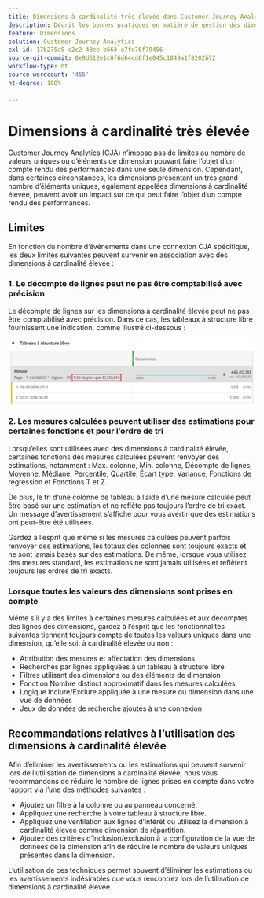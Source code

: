 ```yaml
---
title: Dimensions à cardinalité très élevée dans Customer Journey Analytics
description: Décrit les bonnes pratiques en matière de gestion des dimensions à cardinalité élevée dans Customer Journey Analytics
feature: Dimensions
solution: Customer Journey Analytics
exl-id: 17b275a5-c2c2-48ee-b663-e7fe76f79456
source-git-commit: 0e9d612e1c0f6d64cd6f1e045c1049a1f8202b72
workflow-type: ht
source-wordcount: '455'
ht-degree: 100%

---
```


# Dimensions à cardinalité très élevée

Customer Journey Analytics (CJA) nʼimpose pas de limites au nombre de valeurs uniques ou dʼéléments de dimension pouvant faire lʼobjet dʼun compte rendu des performances dans une seule dimension. Cependant, dans certaines circonstances, les dimensions présentant un très grand nombre dʼéléments uniques, également appelées dimensions à cardinalité élevée, peuvent avoir un impact sur ce qui peut faire lʼobjet dʼun compte rendu des performances.

## Limites

En fonction du nombre dʼévénements dans une connexion CJA spécifique, les deux limites suivantes peuvent survenir en association avec des dimensions à cardinalité élevée :

### 1. Le décompte de lignes peut ne pas être comptabilisé avec précision

Le décompte de lignes sur les dimensions à cardinalité élevée peut ne pas être comptabilisé avec précision. Dans ce cas, les tableaux à structure libre fournissent une indication, comme illustré ci-dessous :

![](assets/high-cardinality.png)

### 2. Les mesures calculées peuvent utiliser des estimations pour certaines fonctions et pour lʼordre de tri

Lorsquʼelles sont utilisées avec des dimensions à cardinalité élevée, certaines fonctions des mesures calculées peuvent renvoyer des estimations, notamment : Max. colonne, Min. colonne, Décompte de lignes, Moyenne, Médiane, Percentile, Quartile, Écart type, Variance, Fonctions de régression et Fonctions T et Z.

De plus, le tri dʼune colonne de tableau à lʼaide dʼune mesure calculée peut être basé sur une estimation et ne reflète pas toujours lʼordre de tri exact. Un message dʼavertissement sʼaffiche pour vous avertir que des estimations ont peut-être été utilisées.

Gardez à lʼesprit que même si les mesures calculées peuvent parfois renvoyer des estimations, les totaux des colonnes sont toujours exacts et ne sont jamais basés sur des estimations. De même, lorsque vous utilisez des mesures standard, les estimations ne sont jamais utilisées et reflètent toujours les ordres de tri exacts.

### Lorsque toutes les valeurs des dimensions sont prises en compte

Même sʼil y a des limites à certaines mesures calculées et aux décomptes des lignes des dimensions, gardez à lʼesprit que les fonctionnalités suivantes tiennent toujours compte de toutes les valeurs uniques dans une dimension, quʼelle soit à cardinalité élevée ou non :

* Attribution des mesures et affectation des dimensions
* Recherches par lignes appliquées à un tableau à structure libre
* Filtres utilisant des dimensions ou des éléments de dimension
* Fonction Nombre distinct approximatif dans les mesures calculées
* Logique Inclure/Exclure appliquée à une mesure ou dimension dans une vue de données
* Jeux de données de recherche ajoutés à une connexion

## Recommandations relatives à lʼutilisation des dimensions à cardinalité élevée

Afin dʼéliminer les avertissements ou les estimations qui peuvent survenir lors de lʼutilisation de dimensions à cardinalité élevée, nous vous recommandons de réduire le nombre de lignes prises en compte dans votre rapport via lʼune des méthodes suivantes :

* Ajoutez un filtre à la colonne ou au panneau concerné.
* Appliquez une recherche à votre tableau à structure libre.
* Appliquez une ventilation aux lignes dʼintérêt ou utilisez la dimension à cardinalité élevée comme dimension de répartition.
* Ajoutez des critères dʼinclusion/exclusion à la configuration de la vue de données de la dimension afin de réduire le nombre de valeurs uniques présentes dans la dimension.

Lʼutilisation de ces techniques permet souvent dʼéliminer les estimations ou les avertissements indésirables que vous rencontrez lors de lʼutilisation de dimensions à cardinalité élevée.

